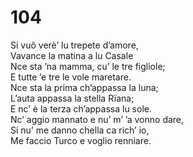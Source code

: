# 104
  
Si vuô verè’ lu trepete d’amore,  
Vavance la matina a lu Casale  
Nce sta ’na mamma, cu’ le tre figliole;  
E tutte ’e tre le vole maretare.  
Nce sta la prima ch’appassa la luna;  
L’auta appassa la stella Rïana;  
E nc’ è la terza ch’appassa lu sole.  
Nc’ aggio mannato e nu’ m’ ’a vonno dare,  
Si nu’ me danno chella ca rich’ io,  
Me faccio Turco e voglio renniare.
